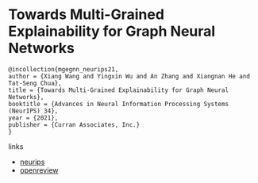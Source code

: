 # Towards Multi-Grained Explainability for Graph Neural Networks

```
@incollection{mgegnn_neurips21,
author = {Xiang Wang and Yingxin Wu and An Zhang and Xiangnan He and Tat-Seng Chua},
title = {Towards Multi-Grained Explainability for Graph Neural Networks},
booktitle = {Advances in Neural Information Processing Systems (NeurIPS) 34},
year = {2021},
publisher = {Curran Associates, Inc.}
}
```

links
- [neurips](https://neurips.cc/Conferences/2021/ScheduleMultitrack?event=28517)
- [openreview](https://openreview.net/forum?id=e5vrkfc5aau)
